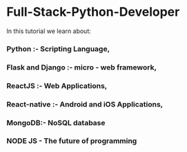 # Full-Stack-Python-Developer
In this tutorial we learn about:
### Python :- Scripting Language, 
### Flask and Django :- micro - web framework,
### ReactJS :- Web Applications,
### React-native :- Android and iOS Applications,
### MongoDB:- NoSQL database
### NODE JS - The future of programming
